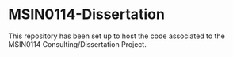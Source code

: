 # MSIN0114-Dissertation

This repository has been set up to host the code associated to the MSIN0114 Consulting/Dissertation Project.
